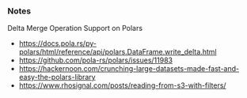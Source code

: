 ### Notes 

Delta Merge Operation Support on Polars
- https://docs.pola.rs/py-polars/html/reference/api/polars.DataFrame.write_delta.html
- https://github.com/pola-rs/polars/issues/11983
- https://hackernoon.com/crunching-large-datasets-made-fast-and-easy-the-polars-library
- https://www.rhosignal.com/posts/reading-from-s3-with-filters/